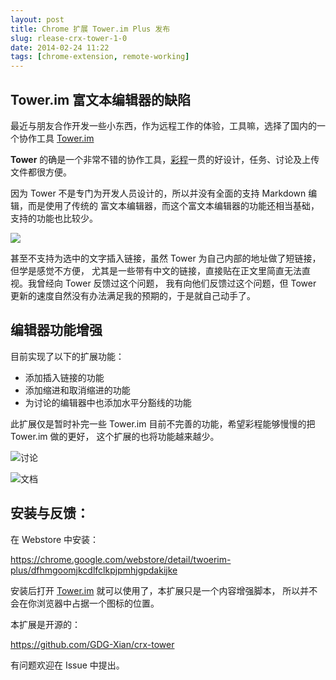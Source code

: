 ```yaml
---
layout: post
title: Chrome 扩展 Tower.im Plus 发布
slug: rlease-crx-tower-1-0
date: 2014-02-24 11:22
tags: [chrome-extension, remote-working]
---
```


## Tower.im 富文本编辑器的缺陷

最近与朋友合作开发一些小东西，作为远程工作的体验，工具嘛，选择了国内的一个协作工具 [Tower.im]

**Tower** 的确是一个非常不错的协作工具，[彩程]一贯的好设计，任务、讨论及上传文件都很方便。

因为 Tower 不是专门为开发人员设计的，所以并没有全面的支持 Markdown 编辑，而是使用了传统的
富文本编辑器，而这个富文本编辑器的功能还相当基础，支持的功能也比较少。

![](http://pic.yupoo.com/greatghoul_v/DyQocvHL/13jHYK.png)

甚至不支持为选中的文字插入链接，虽然 Tower 为自己内部的地址做了短链接，但学是感觉不方便，
尤其是一些带有中文的链接，直接贴在正文里简直无法直视。我曾经向 Tower 反馈过这个问题，
我有向他们反馈过这个问题，但 Tower 更新的速度自然没有办法满足我的预期的，于是就自己动手了。

## 编辑器功能增强

目前实现了以下的扩展功能：

- 添加插入链接的功能
- 添加缩进和取消缩进的功能
- 为讨论的编辑器中也添加水平分豁线的功能

此扩展仅是暂时补完一些 Tower.im 目前不完善的功能，希望彩程能够慢慢的把 Tower.im 做的更好，
这个扩展的也将功能越来越少。

![讨论](http://pic.yupoo.com/greatghoul_v/DyQqQtfQ/13SIdi.png)

![文档](http://pic.yupoo.com/greatghoul_v/DyQqO9oR/olc2x.png)

## 安装与反馈：

在 Webstore 中安装：

<https://chrome.google.com/webstore/detail/twoerim-plus/dfhmgoomjkcdlfclkpjpmhjgpdakijke>

安装后打开 [Tower.im] 就可以使用了，本扩展只是一个内容增强脚本，
所以并不会在你浏览器中占据一个图标的位置。

本扩展是开源的：

<https://github.com/GDG-Xian/crx-tower>

有问题欢迎在 Issue 中提出。

[Tower.im]: https://tower.im
[彩程]: http://mycolorway.com/